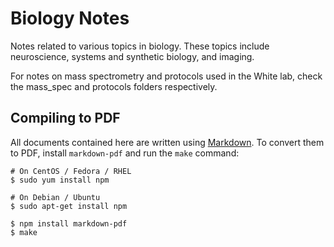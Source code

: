 # Biology Notes

Notes related to various topics in biology. These topics include neuroscience,
systems and synthetic biology, and imaging.

For notes on mass spectrometry and protocols used in the White lab, check the
mass_spec and protocols folders respectively.

## Compiling to PDF

All documents contained here are written using
[Markdown](https://daringfireball.net/projects/markdown/). To convert them to
PDF, install `markdown-pdf` and run the `make` command:

```
# On CentOS / Fedora / RHEL
$ sudo yum install npm

# On Debian / Ubuntu
$ sudo apt-get install npm

$ npm install markdown-pdf
$ make
```
